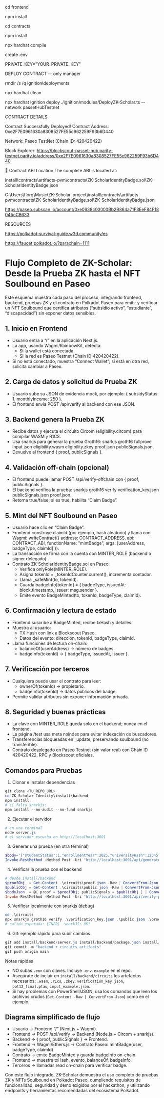 cd frontend

npm install

cd contracts

npm install

npx hardhat compile

create .env

PRIVATE_KEY="YOUR_PRIVATE_KEY"

DEPLOY CONTRACT -- only manager

rmdir /s /q ignition\deployments

npx hardhat clean

npx hardhat ignition deploy ./ignition/modules/DeployZK-Scholar.ts --network passetHubTestnet

CONTRACT DETAILS

Contract Successfully Deployed!
Contract Address: 0xe2F7E0961630a8308527FE55c962259F93b6D440

Network: Paseo TestNet (Chain ID: 420420422)

Block Explorer: https://blockscout-passet-hub.parity-testnet.parity.io/address/0xe2F7E0961630a8308527FE55c962259F93b6D440

📄 Contract ABI Location
The complete ABI is located at:

install\contracts\artifacts-pvm\contracts\ZK-ScholarIdentityBadge.sol\ZK-ScholarIdentityBadge.json

C:\Users\florg\Music\ZK-Scholar-project\install\contracts\artifacts-pvm\contracts\ZK-ScholarIdentityBadge.sol\ZK-ScholarIdentityBadge.json

https://paseo.subscan.io/account/0xe0638c03000Bb2B864a71F3EeF84F18045cCB633

RESOURCES

https://polkadot-survival-guide.w3d.community/es

https://faucet.polkadot.io/?parachain=1111

# Flujo Completo de ZK-Scholar: Desde la Prueba ZK hasta el NFT Soulbound en Paseo

Este esquema muestra cada paso del proceso, integrando frontend, backend, pruebas ZK y el contrato en Polkadot Paseo para emitir y verificar un NFT Soulbound que certifica atributos (“subsidio activo”, “estudiante”, “discapacidad”) sin exponer datos sensibles.

## 1. Inicio en Frontend

- Usuario entra a “/” en la aplicación Next.js.
- La app, usando Wagmi/RainbowKit, detecta:
  - Si la wallet está conectada.
  - Si la red es Paseo Testnet (Chain ID 420420422).
- Si no está conectado, muestra “Connect Wallet”; si está en otra red, solicita cambiar a Paseo.

## 2. Carga de datos y solicitud de Prueba ZK

- Usuario sube su JSON de evidencia mock, por ejemplo: { subsidyStatus: 1, monthlyIncome: 250 }.
- El frontend envía POST /api/verify al backend con ese JSON.

## 3. Backend genera la Prueba ZK

- Recibe datos y ejecuta el circuito Circom (eligibility.circom) para compilar WASM y R1CS.
- Usa snarkjs para generar la prueba Groth16:
  snarkjs groth16 fullprove input.json eligibility.wasm eligibility.zkey proof.json publicSignals.json.
- Devuelve al frontend { proof, publicSignals }.

## 4. Validación off-chain (opcional)

- El frontend puede llamar POST /api/verify-offchain con { proof, publicSignals }.
- El backend verifica la prueba:
  snarkjs groth16 verify verification_key.json publicSignals.json proof.json.
- Retorna true/false; si es true, habilita “Claim Badge”.

## 5. Mint del NFT Soulbound en Paseo

- Usuario hace clic en “Claim Badge”.
- Frontend construye claimId (por ejemplo, hash aleatorio) y llama con Wagmi:
  writeContract({ address: CONTRACT_ADDRESS, abi: CONTRACT_ABI, functionName: "mintBadge", args: [userAddress, badgeType, claimId] }).
- La transacción se firma con la cuenta con MINTER_ROLE (backend o signer delegado).
- Contrato ZK-ScholarIdentityBadge.sol en Paseo:
  - Verifica onlyRole(MINTER_ROLE).
  - Asigna tokenId = \_tokenIdCounter.current(), incrementa contador.
  - Llama \_safeMint(to, tokenId).
  - Guarda badgeInfo[tokenId] = { badgeType, issuedAt: block.timestamp, issuer: msg.sender }.
  - Emite evento BadgeMinted(to, tokenId, badgeType, claimId).

## 6. Confirmación y lectura de estado

- Frontend suscribe a BadgeMinted, recibe txHash y detalles.
- Muestra al usuario:
  - TX Hash con link a Blockscout Paseo.
  - Datos del evento: dirección, tokenId, badgeType, claimId.
- Llama funciones de lectura on-chain:
  - balanceOf(userAddress) → número de badges.
  - badgeInfo(tokenId) → { badgeType, issuedAt, issuer }.

## 7. Verificación por terceros

- Cualquiera puede usar el contrato para leer:
  - ownerOf(tokenId) → propietario.
  - badgeInfo(tokenId) → datos públicos del badge.
- Permite validar atributos sin exponer información privada.

## 8. Seguridad y buenas prácticas

- La clave con MINTER_ROLE queda solo en el backend; nunca en el frontend.
- La página /test usa meta noindex para evitar indexación de buscadores.
- Transferencias bloqueadas en \_update, preservando soulbound (no transferible).
- Contrato desplegado en Paseo Testnet (sin valor real) con Chain ID 420420422, RPC y Blockscout oficiales.

## Comandos para Pruebas

1. Clonar e instalar dependencias

```powershell
git clone <TU_REPO_URL>
cd ZK-Scholar-Identity\install\backend
npm install
# si falta snarkjs:
npm install --no-audit --no-fund snarkjs
```

2. Ejecutar el servidor

```powershell
# en una terminal
node server.js
# el servidor escucha en http://localhost:3001
```

3. Generar una prueba (en otra terminal)

```powershell
$body='{"studentStatus":1,"enrollmentYear":2025,"universityHash":12345,"userSecret":67890}'
Invoke-RestMethod -Method Post -Uri "http://localhost:3001/api/generate-proof" -Body $body -ContentType 'application/json' -Verbose
```

4. Verificar la prueba con el backend

```powershell
# desde install/backend
$proofObj  = Get-Content .\circuits\proof.json -Raw | ConvertFrom-Json
$publicObj = Get-Content .\circuits\public.json -Raw | ConvertFrom-Json
$bodyJson  = @{ proof = $proofObj; publicSignals = $publicObj } | ConvertTo-Json -Depth 20
Invoke-RestMethod -Method Post -Uri "http://localhost:3001/api/verify-proof" -Body $bodyJson -ContentType 'application/json' -Verbose
```

5. Verificar localmente con snarkjs (debug)

```powershell
cd .\circuits
npx snarkjs groth16 verify .\verification_key.json .\public.json .\proof.json
# salida esperada: [INFO]  snarkJS: OK!
```

6. Git: ejemplo rápido para subir cambios

```powershell
git add install/backend/server.js install/backend/package.json install/backend/circuits README.md install/backend/.env.example
git commit -m "backend + circuits artifacts"
git push origin main
```

Notas rápidas

- NO subas `.env` con claves. Incluye `.env.example` en el repo.
- Asegúrate de incluir en `install/backend/circuits` los artefactos necesarios: `.wasm`, `.r1cs`, `.zkey`, `verification_key.json`, `pot12_final.ptau`, `input_example.json`.
- Si hay problemas con PowerShell/JSON, usa los comandos que leen los archivos crudos (`Get-Content -Raw | ConvertFrom-Json`) como en el ejemplo.

## Diagrama simplificado de flujo

- Usuario → Frontend “/” (Next.js + Wagmi).
- Frontend → POST /api/verify → Backend (Node.js + Circom + snarkjs).
- Backend → { proof, publicSignals } → Frontend.
- Frontend → Wagmi/Ethers.js → Contrato Paseo: mintBadge(user, badgeType, claimId).
- Contrato → emite BadgeMinted y guarda badgeInfo on-chain.
- Frontend → muestra txHash, evento, balanceOf, badgeInfo.
- Terceros → llamadas read on-chain para verificar badge.

Con este flujo integrado, ZK-Scholar demuestra el uso completo de pruebas ZK y NFTs Soulbound en Polkadot Paseo, cumpliendo requisitos de funcionalidad, seguridad y demo exigidos por el hackathon, y utilizando endpoints y herramientas recomendadas del ecosistema Polkadot.
